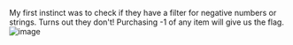 My first instinct was to check if they have a filter for negative numbers or strings.
Turns out they don't!
Purchasing -1 of any item will give us the flag.
![image](https://github.com/petriQore/CreativeMinds-2024-Qualifier-CTF/assets/123587287/3a4d1a36-a3f3-4280-ac96-d9f926ef6e52)
